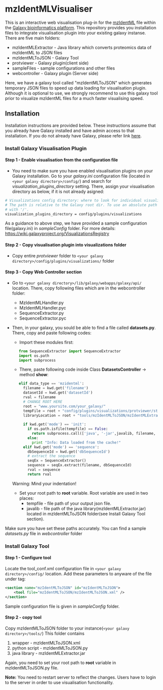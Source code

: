 # mzIdentMLVisualiser

This is an interactive web visualisation plug-in for the [mzIdentML](http://www.psidev.info/mzidentml) file within the [Galaxy bioinformatics platform](https://galaxyproject.org). This repository provides you installation files to integrate visualisation plugin into your existing galaxy instanse. There are five main folders:
* mzIdentMLExtractor - Java library which converts proteomics data of mzIdentML to JSON files
* mzIdentMLToJSON - Galaxy Tool
* protviewer - Galaxy plugin(client side)
* sampleFiles - sample configurations and other files
* webcontroller - Galaxy plugin (Server side)

Here, we have a galaxy tool called "mzIdentMLToJSON" which generates temporary JSON files to speed up data loading for visualisation plugin. Although it is optional to use, we strongly recommend to use this galaxy tool prior to visualize mzIdentML files for a much faster visualising speed.

## Installation

Installation instructions are provided below. These instructions assume that you already have Galaxy installed and have admin access to that installation. If you do not already have Galaxy, please refer link [here](https://wiki.galaxyproject.org/Admin/GetGalaxy).

### Install Galaxy Visualisation Plugin

#### Step 1 - Enable visualisation from the configuration file 
* You need to make sure you have enabled visualisation plugins on your Galaxy installation. Go to your *galaxy.ini* configuration file (located in ```<your galaxy directory>/config/```) and search for *visualization_plugins_directory* setting. There, assign your visualisation directory as below, if it is not already asigned:

```bash
# Visualizations config directory: where to look for individual visualization plugins.
# The path is relative to the Galaxy root dir. To use an absolute path begin the path
# with '/'.
visualization_plugins_directory = config/plugins/visualizations
```
As a guidance to above step, we have provided a sample configuration file(galaxy.ini) in *sampleConfig* folder. For more details: https://wiki.galaxyproject.org/VisualizationsRegistry

#### Step 2 - Copy visualisation plugin into visualizations folder
* Copy entire *protviewer* folder to ```<your galaxy directory>/config/plugins/visualizations/``` folder

#### Step 3 - Copy Web Controller section
* Go to ```<your galaxy directory>/lib/galaxy/webapps/galaxy/api/``` location. There, copy following files which are in the webcontroller folder:
  * MzIdentMLHandler.py
  * MzIdentMLHandler.pyc
  * SequenceExtractor.py
  * SequenceExtractor.pyc
* Then, in your galaxy, you sould be able to find a file called **datasets.py**. There, copy and paste following codes:

  * Import these modules first:
   ```python
      from SequenceExtractor import SequenceExtractor
      import os.path
      import subprocess
   ```
  * There, paste following code inside Class **DatasetsController** -> method **show**:
   ```python
      elif data_type == 'mzidentml':
        filename = kwd.get('filename')
        datasetId = kwd.get('datasetId')
        rval = filename
        # CHANGE ROOT HERE
        root = "www.yoursite.com/your_galaxy/"
        tempFile = root + "config/plugins/visualizations/protviewer/static/data/" + datasetId + "_protein.json"
        libraryLocation = root + "tools/mzIdentMLToJSON/mzIdentMLExtractor.jar"
        
        if kwd.get('mode') == 'init':
          if os.path.isfile(tempfile) == False:
            return subprocess.call(['java', '-jar',javalib, filename, datasetId])
          else:
            print "Info: Data loaded from the cache!"
        elif kwd.get('mode') == 'sequence':
          dbSequenceId = kwd.get('dbSequenceId')
          # extract the sequence
          seqEx = SequenceExtractor()
          sequence = seqEx.extract(filename, dbSequenceId)
          rval = sequence
          return rval
    ```
    Warning: Mind your indentation!
  * Set your root path to **root** variable. Root variable are used in two places: 
    * tempfile - file path of your output json file. 
    * javalib - file path of the java library(mzIdentMLExtractor.jar) located in mzIdentMLToJSON folder(see Install Galaxy Tool section).
    
Make sure you have set these paths accurately. You can find a sample *datasets.py* file in *webcontroller* folder

### Install Galaxy Tool

#### Step 1 - Configure tool

Locate the tool_conf.xml configuration file in ```<your galaxy directory>/config/``` location.
Add these parameters to anyware of  the file under <toolbox> tag:

```XML
<section name="mzIdentMLToJSON" id="mzIdentMLToJSON">
    <tool file="mzIdentMLToJSON/mzIdentMLToJSON.xml" />
</section>
```

Sample configuration file is given in *sampleConfig* folder.

#### Step 2 - copy tool

Copy mzIdentMLToJSON folder to your instance(```<your galaxy directory>/tools/```)
This folder contains 
 1. wrapper - mzIdentMLToJSON.xml 
 2. python script - mzIdentMLToJSON.py
 3. java library - mzIdentMLExtractor.jar

Again, you need to set your root path to **root** variable in mzIdentMLToJSON.py file.

**Note:** You need to restart server to reflect the changes. Users have to login to the server in order to use visualisation functionality.

